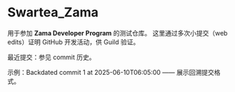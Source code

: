 # Swartea_Zama

用于参加 **Zama Developer Program** 的测试仓库。
这里通过多次小提交（web edits）证明 GitHub 开发活动，供 Guild 验证。

最近提交：参见 commit 历史。

示例：Backdated commit 1 at 2025-06-10T06:05:00 —— 展示回溯提交格式。
